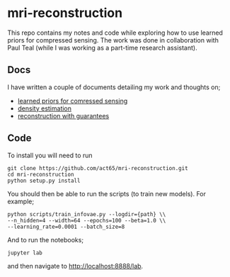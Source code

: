 # mri-reconstruction

This repo contains my notes and code while exploring how to use learned priors for compressed sensing.
The work was done in collaboration with Paul Teal (while I was working as a part-time research assistant).

## Docs

I have written a couple of documents detailing my work and thoughts on;

- [learned priors for comressed sensing](https://act65.github.io/mri-reconstruction/learned-prior)
- [density estimation](https://act65.github.io/mri-reconstruction/density)
- [reconstruction with guarantees](https://act65.github.io/mri-reconstruction/guarantees)

## Code

To install you will need to run

```
git clone https://github.com/act65/mri-reconstruction.git
cd mri-reconstruction
python setup.py install
```
You should then be able to run the scripts (to train new models). For example;
```
python scripts/train_infovae.py --logdir={path} \\
--n_hidden=4 --width=64 --epochs=100 --beta=1.0 \\
--learning_rate=0.0001 --batch_size=8
```

And to run the notebooks;
```
jupyter lab
```
and then navigate to [http://localhost:8888/lab](http://localhost:8888/lab).
